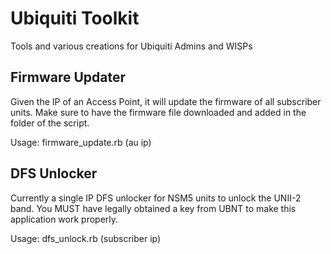 Ubiquiti Toolkit
================

Tools and various creations for Ubiquiti Admins and WISPs

Firmware Updater
----------------

Given the IP of an Access Point, it will update the firmware of all subscriber units. Make sure to have the firmware file downloaded and added in the folder of the script.

Usage: firmware_update.rb (au ip)

DFS Unlocker
------------

Currently a single IP DFS unlocker for NSM5 units to unlock the UNII-2 band. You MUST have legally obtained a key from UBNT to make this application work properly.

Usage: dfs_unlock.rb (subscriber ip)
